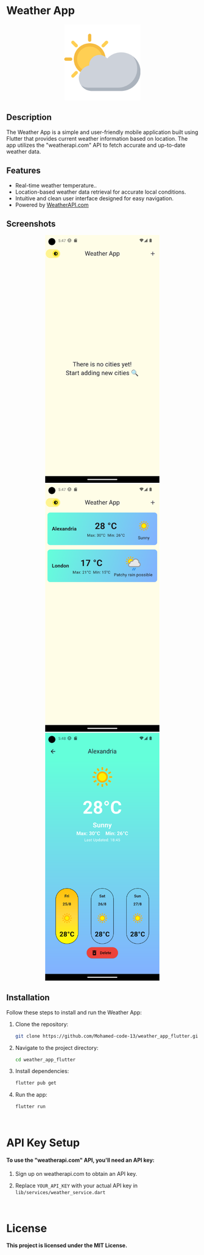 # Weather App

<p align="center"><img width = 200 src="assets/logo.png"></p>

## Description

The Weather App is a simple and user-friendly mobile application built using Flutter that provides current weather information based on location. The app utilizes the "weatherapi.com" API to fetch accurate and up-to-date weather data.

## Features

- Real-time weather temperature..
- Location-based weather data retrieval for accurate local conditions.
- Intuitive and clean user interface designed for easy navigation.
- Powered by <a href="https://www.weatherapi.com/" title="Weather API">WeatherAPI.com</a>

## Screenshots

<div align="center">
  <img src="assets/homepage1.png" alt="Home Screen" width="300"/>
  <img src="assets/homepage2.png" alt="Home Screen" width="300"/>
  <img src="assets/weatherdetails.png" alt="Weather Details" width="300"/>
</div>

## Installation

Follow these steps to install and run the Weather App:

1. Clone the repository:

   ```bash
   git clone https://github.com/Mohamed-code-13/weather_app_flutter.git
   ```

2. Navigate to the project directory:
   ```bash
   cd weather_app_flutter
   ```
3. Install dependencies:
   ```bash
   flutter pub get
   ```
4. Run the app:
   ```bash
   flutter run
   ```

<br>
<h1>API Key Setup</h1>
<h4>To use the "weatherapi.com" API, you'll need an API key:</h4>

1.  Sign up on weatherapi.com to obtain an API key.

2.  Replace `YOUR_API_KEY` with your actual API key in `lib/services/weather_service.dart`

<br>
<h1>License</h1>

<h4>This project is licensed under the MIT License.</h4>
